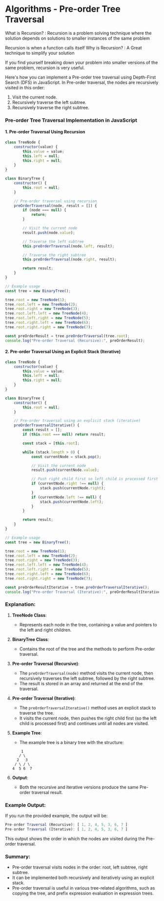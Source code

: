 # Algorithms - Pre-order Tree Traversal

What is Recursion? :
Recursion is a problem solving technique where the solution depends on solutions to smaller instances of the same problem

Recursion is when a function calls itself
Why is Recursion? :
A Great technique to simplify your solution
 
If you find yourself breaking down your problem into smaller versions of the same problem, recursion is very useful.

Here's how you can implement a Pre-order tree traversal using Depth-First Search (DFS) in JavaScript. In Pre-order traversal, the nodes are recursively visited in this order:

1. Visit the current node.
2. Recursively traverse the left subtree.
3. Recursively traverse the right subtree.

### Pre-order Tree Traversal Implementation in JavaScript

#### 1. **Pre-order Traversal Using Recursion**

```javascript
class TreeNode {
    constructor(value) {
        this.value = value;
        this.left = null;
        this.right = null;
    }
}

class BinaryTree {
    constructor() {
        this.root = null;
    }

    // Pre-order traversal using recursion
    preOrderTraversal(node, result = []) {
        if (node === null) {
            return;
        }

        // Visit the current node
        result.push(node.value);

        // Traverse the left subtree
        this.preOrderTraversal(node.left, result);

        // Traverse the right subtree
        this.preOrderTraversal(node.right, result);

        return result;
    }
}

// Example usage
const tree = new BinaryTree();

tree.root = new TreeNode(1);
tree.root.left = new TreeNode(2);
tree.root.right = new TreeNode(3);
tree.root.left.left = new TreeNode(4);
tree.root.left.right = new TreeNode(5);
tree.root.right.left = new TreeNode(6);
tree.root.right.right = new TreeNode(7);

const preOrderResult = tree.preOrderTraversal(tree.root);
console.log("Pre-order Traversal (Recursive):", preOrderResult);
```

#### 2. **Pre-order Traversal Using an Explicit Stack (Iterative)**

```javascript
class TreeNode {
    constructor(value) {
        this.value = value;
        this.left = null;
        this.right = null;
    }
}

class BinaryTree {
    constructor() {
        this.root = null;
    }

    // Pre-order traversal using an explicit stack (iterative)
    preOrderTraversalIterative() {
        const result = [];
        if (this.root === null) return result;

        const stack = [this.root];

        while (stack.length > 0) {
            const currentNode = stack.pop();

            // Visit the current node
            result.push(currentNode.value);

            // Push right child first so left child is processed first
            if (currentNode.right !== null) {
                stack.push(currentNode.right);
            }
            if (currentNode.left !== null) {
                stack.push(currentNode.left);
            }
        }

        return result;
    }
}

// Example usage
const tree = new BinaryTree();

tree.root = new TreeNode(1);
tree.root.left = new TreeNode(2);
tree.root.right = new TreeNode(3);
tree.root.left.left = new TreeNode(4);
tree.root.left.right = new TreeNode(5);
tree.root.right.left = new TreeNode(6);
tree.root.right.right = new TreeNode(7);

const preOrderResultIterative = tree.preOrderTraversalIterative();
console.log("Pre-order Traversal (Iterative):", preOrderResultIterative);
```

### Explanation:

1. **TreeNode Class**:

   - Represents each node in the tree, containing a value and pointers to the left and right children.
2. **BinaryTree Class**:

   - Contains the root of the tree and the methods to perform Pre-order traversal.
3. **Pre-order Traversal (Recursive)**:

   - The `preOrderTraversal(node)` method visits the current node, then recursively traverses the left subtree, followed by the right subtree.
   - The result is stored in an array and returned at the end of the traversal.
4. **Pre-order Traversal (Iterative)**:

   - The `preOrderTraversalIterative()` method uses an explicit stack to traverse the tree.
   - It visits the current node, then pushes the right child first (so the left child is processed first) and continues until all nodes are visited.
5. **Example Tree**:

   - The example tree is a binary tree with the structure:

   ```
       1
      / \
     2   3
    / \ / \
   4  5 6  7
   ```
6. **Output**:

   - Both the recursive and iterative versions produce the same Pre-order traversal result.

### Example Output:

If you run the provided example, the output will be:

```javascript
Pre-order Traversal (Recursive): [ 1, 2, 4, 5, 3, 6, 7 ]
Pre-order Traversal (Iterative): [ 1, 2, 4, 5, 3, 6, 7 ]
```

This output shows the order in which the nodes are visited during the Pre-order traversal.

### Summary:

- Pre-order traversal visits nodes in the order: root, left subtree, right subtree.
- It can be implemented both recursively and iteratively using an explicit stack.
- Pre-order traversal is useful in various tree-related algorithms, such as copying the tree, and prefix expression evaluation in expression trees.
